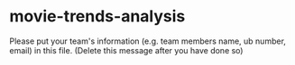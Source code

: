 # movie-trends-analysis

Please put your team's information (e.g. team members name, ub number, email) in this file. (Delete this message after you have done so)
